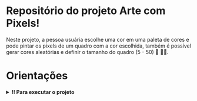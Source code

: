 # Repositório do projeto Arte com Pixels!

Neste projeto, a pessoa usuária escolhe uma cor em uma paleta de cores e pode pintar os pixels de um quadro com a cor escolhida, também é possível gerar cores aleatórias e definir o tamanho do quadro (5 - 50) 🎨 🧑‍🎨.

# Orientações

<details>
  <summary><strong>‼️ Para executar o projeto </strong></summary><br />

1. Clone o repositório
  * Use o comando: `git clone git@github.com:renanmarquesgarcia/pixels-art`
  * Entre na pasta do repositório que você acabou de clonar:
  * `cd pixels-art`

2. Instale as dependências
  * `npm install`

3. Dica para executar o projeto utilizando o VSCode
  * Na aba de extensões busque por Live Server
  * Instale a extensão
  * Após a instalação no canto inferior direito do VSCode clique em "Go live"
</details>